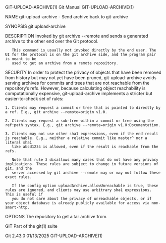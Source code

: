 GIT-UPLOAD-ARCHIVE(1)							  Git Manual							 GIT-UPLOAD-ARCHIVE(1)

NAME
       git-upload-archive - Send archive back to git-archive

SYNOPSIS
       git upload-archive <repository>

DESCRIPTION
       Invoked by git archive --remote and sends a generated archive to the other end over the Git protocol.

       This command is usually not invoked directly by the end user. The UI for the protocol is on the git archive side, and the program pair is meant to be
       used to get an archive from a remote repository.

SECURITY
       In order to protect the privacy of objects that have been removed from history but may not yet have been pruned, git-upload-archive avoids serving
       archives for commits and trees that are not reachable from the repository’s refs. However, because calculating object reachability is computationally
       expensive, git-upload-archive implements a stricter but easier-to-check set of rules:

	1. Clients may request a commit or tree that is pointed to directly by a ref. E.g., git archive --remote=origin v1.0.

	2. Clients may request a sub-tree within a commit or tree using the ref:path syntax. E.g., git archive --remote=origin v1.0:Documentation.

	3. Clients may not use other sha1 expressions, even if the end result is reachable. E.g., neither a relative commit like master^ nor a literal sha1
	   like abcd1234 is allowed, even if the result is reachable from the refs.

       Note that rule 3 disallows many cases that do not have any privacy implications. These rules are subject to change in future versions of git, and the
       server accessed by git archive --remote may or may not follow these exact rules.

       If the config option uploadArchive.allowUnreachable is true, these rules are ignored, and clients may use arbitrary sha1 expressions. This is useful if
       you do not care about the privacy of unreachable objects, or if your object database is already publicly available for access via non-smart-http.

OPTIONS
       <repository>
	   The repository to get a tar archive from.

GIT
       Part of the git(1) suite

Git 2.43.0								  01/13/2025							 GIT-UPLOAD-ARCHIVE(1)

